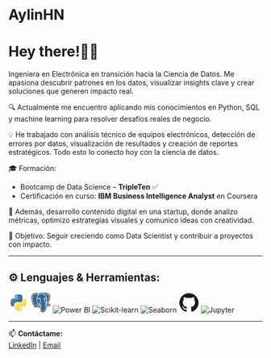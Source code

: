 # AylinHN
# Hey there!👩‍💻

Ingeniera en Electrónica en transición hacia la Ciencia de Datos. Me apasiona descubrir patrones en los datos, visualizar insights clave y crear soluciones que generen impacto real.

🔍 Actualmente me encuentro aplicando mis conocimientos en Python, SQL y machine learning para resolver desafíos reales de negocio.

💡 He trabajado con análisis técnico de equipos electrónicos, detección de errores por datos, visualización de resultados y creación de reportes estratégicos. Todo esto lo conecto hoy con la ciencia de datos.

🎓 Formación:
- Bootcamp de Data Science – **TripleTen** ✅
- Certificación en curso: **IBM Business Intelligence Analyst** en Coursera

🎨 Además, desarrollo contenido digital en una startup, donde analizo métricas, optimizo estrategias visuales y comunico ideas con creatividad.

🚀 Objetivo: Seguir creciendo como Data Scientist y contribuir a proyectos con impacto.

---

## ⚙️ Lenguajes & Herramientas:

<img src="https://raw.githubusercontent.com/devicons/devicon/master/icons/python/python-original.svg" alt="Python" width="40"/> <img src="https://raw.githubusercontent.com/devicons/devicon/master/icons/postgresql/postgresql-original.svg" alt="SQL" width="40"/> <img src="https://img.icons8.com/color/48/power-bi.png" alt="Power BI" width="40"/> <img src="https://scikit-learn.org/stable/_static/scikit-learn-logo-small.png" alt="Scikit-learn" width="40"/> <img src="https://seaborn.pydata.org/_static/logo-wide-lightbg.svg" alt="Seaborn" width="70"/> <img src="https://raw.githubusercontent.com/devicons/devicon/master/icons/github/github-original.svg" alt="GitHub" width="40"/> <img src="https://upload.wikimedia.org/wikipedia/commons/3/38/Jupyter_logo.svg" alt="Jupyter" width="40"/>
<i class="devicon-scikitlearn-plain"></i>



---

📫 **Contáctame:**  
[LinkedIn](https://www.linkedin.com/in/aylin-hernández-nava) | [Email](mailto:aylin-hdez@hotmail.com)

